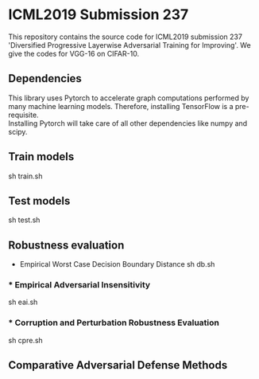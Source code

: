 ICML2019 Submission 237
==

This repository contains the source code for ICML2019 submission 237 'Diversified Progressive Layerwise Adversarial Training for Improving'. We give the codes for VGG-16 on CIFAR-10.


Dependencies
--
This library uses Pytorch to accelerate graph computations performed by many machine learning models. Therefore, installing TensorFlow is a pre-requisite.<br>
Installing Pytorch will take care of all other dependencies like numpy and scipy.

Train models
--
sh train.sh

Test models
--
sh test.sh

Robustness evaluation
--
* Empirical Worst Case Decision Boundary Distance
sh db.sh
### * Empirical Adversarial Insensitivity
sh eai.sh
### * Corruption and Perturbation Robustness Evaluation
sh cpre.sh

Comparative Adversarial Defense Methods
--

